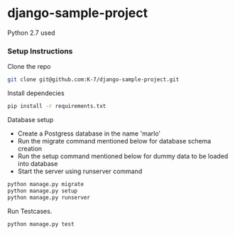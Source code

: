 # django-sample-project
Python 2.7 used

### Setup Instructions

Clone the repo

```sh
git clone git@github.com:K-7/django-sample-project.git
```

Install dependecies

```sh
pip install -r requirements.txt
```

Database setup

*   Create a Postgress database in the name 'marlo'
*   Run the migrate command mentioned below for database schema creation
*   Run the setup command mentioned below for dummy data to be loaded into database
*   Start the server using runserver command

```sh
python manage.py migrate
python manage.py setup
python manage.py runserver
```

Run Testcases.

```sh
python manage.py test
```